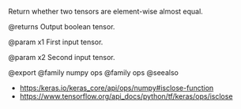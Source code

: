 Return whether two tensors are element-wise almost equal.

@returns
    Output boolean tensor.

@param x1
First input tensor.

@param x2
Second input tensor.

@export
@family numpy ops
@family ops
@seealso
+ <https:/keras.io/keras_core/api/ops/numpy#isclose-function>
+ <https://www.tensorflow.org/api_docs/python/tf/keras/ops/isclose>
